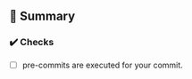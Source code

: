 ##  :pencil: Summary


### :heavy_check_mark: Checks
* [ ] pre-commits are executed for your commit.
